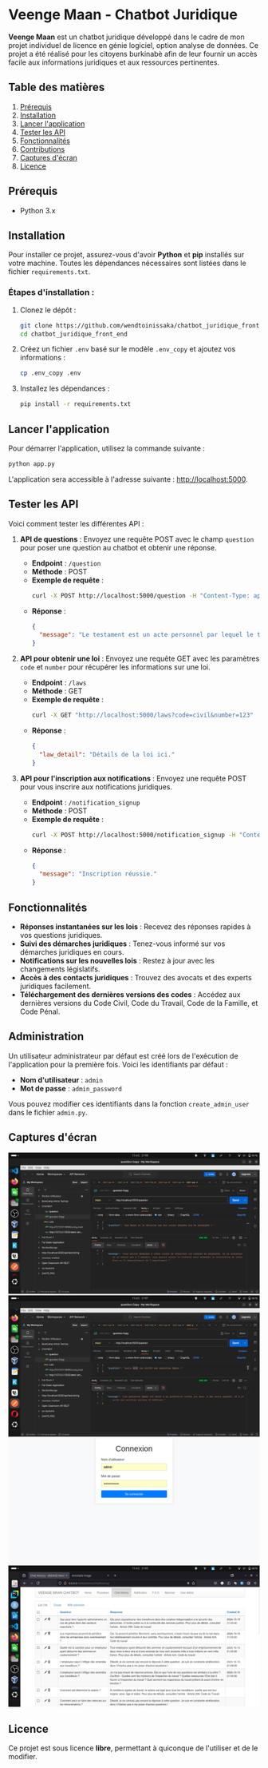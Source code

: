 # Veenge Maan - Chatbot Juridique


**Veenge Maan** est un chatbot juridique développé dans le cadre de mon projet individuel de licence en génie logiciel, option analyse de données. Ce projet a été réalisé pour les citoyens burkinabè afin de leur fournir un accès facile aux informations juridiques et aux ressources pertinentes.

## Table des matières

1. [Prérequis](#prérequis)
2. [Installation](#installation)
3. [Lancer l'application](#lancer-lapplication)
4. [Tester les API](#tester-les-api)
5. [Fonctionnalités](#fonctionnalités)
6. [Contributions](#contributions)
7. [Captures d'écran](#captures-décran)
8. [Licence](#licence)

## Prérequis

- Python 3.x
<!-- - [Bibliothèque nécessaire 1](lien_vers_bibliothèque_1) -->
<!-- - [Bibliothèque nécessaire 2](lien_vers_bibliothèque_2) -->

## Installation

Pour installer ce projet, assurez-vous d'avoir **Python** et **pip** installés sur votre machine. Toutes les dépendances nécessaires sont listées dans le fichier `requirements.txt`.

### Étapes d'installation :

1. Clonez le dépôt :
   ```bash
   git clone https://github.com/wendtoinissaka/chatbot_juridique_front_end.git
   cd chatbot_juridique_front_end
   ```

2. Créez un fichier `.env` basé sur le modèle `.env_copy` et ajoutez vos informations :
   ```bash
   cp .env_copy .env
   ```

3. Installez les dépendances :
   ```bash
   pip install -r requirements.txt
   ```

## Lancer l'application

Pour démarrer l'application, utilisez la commande suivante :
```bash
python app.py
```
L'application sera accessible à l'adresse suivante : [http://localhost:5000](http://localhost:5000).

## Tester les API

Voici comment tester les différentes API :

1. **API de questions** : Envoyez une requête POST avec le champ `question` pour poser une question au chatbot et obtenir une réponse.
   - **Endpoint** : `/question`
   - **Méthode** : POST
   - **Exemple de requête** :
     ```bash
     curl -X POST http://localhost:5000/question -H "Content-Type: application/json" -d '{"question":"Comment demander la succession par testament ?", "user_id": "12345"}'
     ```
   - **Réponse** :
     ```json
     {
       "message": "Le testament est un acte personnel par lequel le testateur transfère...."
     }
     ```

2. **API pour obtenir une loi** : Envoyez une requête GET avec les paramètres `code` et `number` pour récupérer les informations sur une loi.
   - **Endpoint** : `/laws`
   - **Méthode** : GET
   - **Exemple de requête** :
     ```bash
     curl -X GET "http://localhost:5000/laws?code=civil&number=123"
     ```
   - **Réponse** :
     ```json
     {
       "law_detail": "Détails de la loi ici."
     }
     ```

3. **API pour l'inscription aux notifications** : Envoyez une requête POST pour vous inscrire aux notifications juridiques.
   - **Endpoint** : `/notification_signup`
   - **Méthode** : POST
   - **Exemple de requête** :
     ```bash
     curl -X POST http://localhost:5000/notification_signup -H "Content-Type: application/json" -d '{"email":"email@example.com", "numero":"123456789"}'
     ```
   - **Réponse** :
     ```json
     {
       "message": "Inscription réussie."
     }
     ```

## Fonctionnalités

- **Réponses instantanées sur les lois** : Recevez des réponses rapides à vos questions juridiques.
- **Suivi des démarches juridiques** : Tenez-vous informé sur vos démarches juridiques en cours.
- **Notifications sur les nouvelles lois** : Restez à jour avec les changements législatifs.
- **Accès à des contacts juridiques** : Trouvez des avocats et des experts juridiques facilement.
- **Téléchargement des dernières versions des codes** : Accédez aux dernières versions du Code Civil, Code du Travail, Code de la Famille, et Code Pénal.

## Administration

Un utilisateur administrateur par défaut est créé lors de l'exécution de l'application pour la première fois. Voici les identifiants par défaut :

- **Nom d'utilisateur** : `admin`
- **Mot de passe** : `admin_password`

Vous pouvez modifier ces identifiants dans la fonction `create_admin_user` dans le fichier `admin.py`.



## Captures d'écran


![Capture d'écran 1](back/imgs/image3.png)
![Capture d'écran 2](back/imgs/image4.png)
![Capture d'écran 3](back/imgs/image.png)
![Capture d'écran 4](back/imgs/image1.png)


## Licence

Ce projet est sous licence **libre**, permettant à quiconque de l'utiliser et de le modifier.
